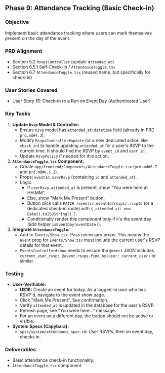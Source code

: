 ## Phase 9: Attendance Tracking (Basic Check-in)

### Objective

Implement basic attendance tracking where users can mark themselves present on the day of the event.

### PRD Alignment

- Section 5.2 `RsvpsController` (update `attended_at`)
- Section 6.5.1 Self‐Check-In / `AttendanceToggle.tsx`
- Section 6.7 `AttendanceToggle.tsx` (reused name, but specifically for check-in)

### User Stories Covered

- User Story 16: Check-in to a Run on Event Day (Authenticated User)

### Key Tasks

1.  **Update `Rsvp` Model & Controller:**
    - Ensure `Rsvp` model has `attended_at:datetime` field (already in PRD `prd.md#4.3`).
    - Modify `RsvpsController#update` (or a new dedicated action like `check_in`) to handle updating `attended_at` for a user's RSVP to the current time. It should find the RSVP by `event_id` and `user_id`.
    - Update `RsvpPolicy` if needed for this action.
2.  **`AttendanceToggle.tsx` Component:**
    - Create `app/frontend/Components/AttendanceToggle.tsx` (`prd.md#6.7` and `prd.md#6.5.1`).
    - Props: `eventId`, `userRsvp` (containing `id` and `attended_at`).
    - Logic:
      - If `userRsvp.attended_at` is present, show "You were here at HH:MM".
      - Else, show "Mark Me Present" button.
      - Button click calls `PATCH /events/:eventId/rsvps/:rsvpId` (or a dedicated check-in route) with `{ attended_at: new Date().toISOString() }`.
      - Conditionally render this component only if it's the event day (add helper `isEventDay(eventDate)`).
3.  **Integrate `AttendanceToggle`:**
    - Add to `Events/Show.tsx`. Pass necessary props. This means the `event` prop for `Events/Show.tsx` must include the current user's RSVP details for that event.
    - `EventsController#show` needs to ensure the `@event` JSON includes `current_user_rsvp: @event.rsvps.find_by(user: current_user)` or similar.

### Testing

- **User-Verifiable:**
  - **US16:** Create an event for today. As a logged-in user who has RSVP'd, navigate to the event show page.
  - Click "Mark Me Present". See confirmation.
  - Verify `attended_at` is updated in the database for the user's RSVP.
  - Refresh page, see "You were here..." message.
  - For an event on a different day, the button should not be active or visible.
- **System Specs (Capybara):**
  - `spec/system/attendance_spec.rb`: User RSVPs, then on event day, checks in.

### Deliverables

- Basic attendance check-in functionality.
- `AttendanceToggle.tsx` component.

